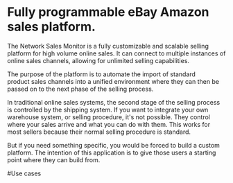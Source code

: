 # Fully programmable eBay Amazon sales platform.
The Network Sales Monitor is a fully customizable and scalable selling platform for high volume online sales. It can connect to multiple instances of online sales channels, allowing for unlimited selling capabilities. 

The purpose of the platform is to automate the import of standard product sales channels into a unified environment where they can then be passed on to the next phase of the selling process. 

In traditional online sales systems, the second stage of the selling process is controlled by the shipping system. If you want to integrate your own warehouse system, or selling procedure, it's not possible. They control where your sales arrive and what you can do with them. This works for most sellers because their normal selling procedure is standard. 

But if you need something specific, you would be forced to build a custom platform. The intention of this application is to give those users a starting point where they can build from.

#Use cases
